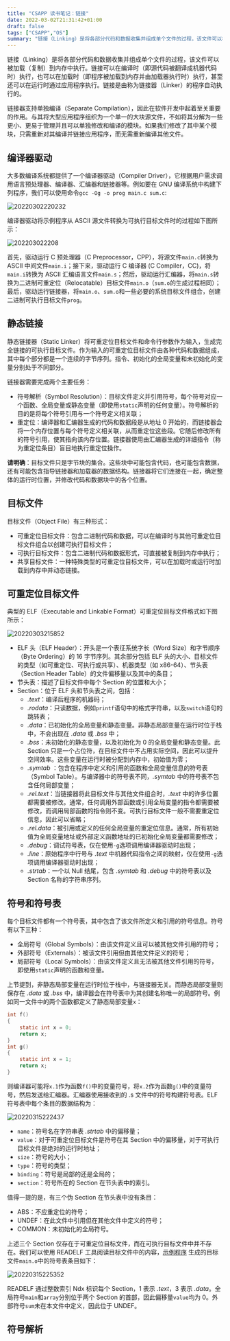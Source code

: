 ```yaml
---
title: "CSAPP 读书笔记：链接"
date: 2022-03-02T21:31:42+01:00
draft: false
tags: ["CSAPP","OS"]
summary: "链接（Linking）是将各部分代码和数据收集并组成单个文件的过程，该文件可以被加载（复制）到内存中执行。链接可以在编译时（即源代码被翻译成机器代码时）执行，也可以在加载时 ..."
---
```


链接（Linking）是将各部分代码和数据收集并组成单个文件的过程，该文件可以被加载（复制）到内存中执行。链接可以在编译时（即源代码被翻译成机器代码时）执行，也可以在加载时（即程序被加载到内存并由加载器执行时）执行，甚至还可以在运行时通过应用程序执行。链接是由称为链接器（Linker）的程序自动执行的。

链接器支持单独编译（Separate Compilation），因此在软件开发中起着至关重要的作用。与其将大型应用程序组织为一个单一的大块源文件，不如将其分解为一些更小、更易于管理并且可以单独修改和编译的模块。如果我们修改了其中某个模块，只需重新对其编译并链接应用程序，而无需重新编译其他文件。

## 编译器驱动

大多数编译系统都提供了一个编译器驱动（Compiler Driver），它根据用户需求调用语言预处理器、编译器、汇编器和链接器等。例如要在 GNU 编译系统中构建下列程序，我们可以使用命令`gcc -Og -o prog main.c sum.c`:

![20220302220232](https://cdn.jsdelivr.net/gh/koktlzz/ImgBed@master/20220302220232.png)

编译器驱动将示例程序从 ASCII 源文件转换为可执行目标文件时的过程如下图所示：

![202203022208](https://cdn.jsdelivr.net/gh/koktlzz/ImgBed@master/202203022208.png)

首先，驱动运行 C 预处理器（C Preprocessor，CPP），将源文件`main.c`转换为 ASCII 中间文件`main.i`；接下来，驱动运行 C 编译器 (C Compiler，CC)，将`main.i`转换为 ASCII
汇编语言文件`main.s`；然后，驱动运行汇编器，将`main.s`转换为二进制可重定位（Relocatable）目标文件`main.o`（`sum.o`的生成过程相同）；最后，驱动运行链接器，将`main.o`、`sum.o`和一些必要的系统目标文件组合，创建二进制可执行目标文件`prog`。

## 静态链接

静态链接器（Static Linker）将可重定位目标文件和命令行参数作为输入，生成完全链接的可执行目标文件。作为输入的可重定位目标文件由各种代码和数据组成，其中每个部分都是一个连续的字节序列。指令、初始化的全局变量和未初始化的变量分别处于不同部分。

链接器需要完成两个主要任务：

- 符号解析（Symbol Resolution）：目标文件定义并引用符号，每个符号对应一个函数、全局变量或静态变量（即使用`static`声明的任何变量）。符号解析的目的是将每个符号引用与一个符号定义相关联；
- 重定位：编译器和汇编器生成的代码和数据段是从地址 0 开始的，而链接器会将一个内存位置与每个符号定义相关联，从而重定位这些段。它随后修改所有的符号引用，使其指向该内存位置。链接器使用由汇编器生成的详细指令（称为重定位条目）盲目地执行重定位操作。

**请明确**：目标文件只是字节块的集合。这些块中可能包含代码，也可能包含数据，还有可能包含指导链接器和加载器的数据结构。链接器将它们连接在一起，确定整体的运行时位置，并修改代码和数据块中的各个位置。

## 目标文件

目标文件（Object File）有三种形式：

- 可重定位目标文件：包含二进制代码和数据，可以在编译时与其他可重定位目标文件组合以创建可执行目标文件；
- 可执行目标文件：包含二进制代码和数据形式，可直接被复制到内存中执行；
- 共享目标文件：一种特殊类型的可重定位目标文件，可以在加载时或运行时加载到内存中并动态链接。

## 可重定位目标文件

典型的 ELF（Executable and Linkable Format）可重定位目标文件格式如下图所示：

![20220303215852](https://cdn.jsdelivr.net/gh/koktlzz/ImgBed@master/20220303215852.png)

- ELF 头（ELF Header）：开头是一个表征系统字长（Word Size）和字节顺序（Byte Ordering）的 16 字节序列。其余部分包括 ELF 头的大小、目标文件的类型（如可重定位、可执行或共享）、机器类型（如 x86-64）、节头表（Section Header Table）的文件偏移量以及其中的条目；
- 节头表：描述了目标文件中每个 Section 的位置和大小；
- Section：位于 ELF 头和节头表之间，包括：
  - *.text*：编译后程序的机器码；
  - *.rodata*：只读数据，例如`printf`语句中的格式字符串，以及`switch`语句的跳转表；
  - *.data*：已初始化的全局变量和静态变量。非静态局部变量在运行时位于栈中，不会出现在 *.data* 或 *.bss* 中；
  - *.bss*：未初始化的静态变量，以及初始化为 0 的全局变量和静态变量。此 Section 只是一个占位符，在目标文件中不占用实际空间，因此可以提升空间效率。这些变量在运行时被分配到内存中，初始值为零；
  - *.symtab* ：包含在程序中定义和引用的函数和全局变量信息的符号表（Symbol Table）。与编译器中的符号表不同，*.symtab* 中的符号表不包含任何局部变量；
  - *.rel.text*：当链接器将此目标文件与其他文件组合时，*.text* 中的许多位置都需要被修改。通常，任何调用外部函数或引用全局变量的指令都需要被修改，而调用局部函数的指令则不变。可执行目标文件一般不需要重定位信息，因此可以省略；
  - *.rel.data*：被引用或定义的任何全局变量的重定位信息。通常，所有初始值为全局变量地址或外部定义函数地址的已初始化全局变量都需要修改；
  - *.debug*：调试符号表，仅在使用`-g`选项调用编译器驱动时出现；
  - *.line*：原始程序中行号与 *.text* 中机器代码指令之间的映射，仅在使用`-g`选项调用编译器驱动时出现；
  - *.strtab*：一个以 Null 结尾，包含 *.symtab* 和 *.debug* 中的符号表以及 Section 名称的字符串序列。

## 符号和符号表

每个目标文件都有一个符号表，其中包含了该文件所定义和引用的符号信息。符号有以下三种：

- 全局符号（Global Symbols）：由该文件定义且可以被其他文件引用的符号；
- 外部符号（Externals）：被该文件引用但由其他文件定义的符号；
- 局部符号（Local Symbols）：由该文件定义且无法被其他文件引用的符号，即使用`static`声明的函数和变量。

上节提到，非静态局部变量在运行时位于栈中，与链接器无关。而静态局部变量则保存在 *.data* 或 *.bss* 中，编译器会在符号表中为其创建名称唯一的局部符号。例如同一文件中的两个函数都定义了静态局部变量`x`：

```c
int f()
{
    static int x = 0;
    return x;
}
int g()
{
    static int x = 1;
    return x;
}
```

则编译器可能将`x.1`作为函数`f()`中的变量符号，将`x.2`作为函数`g()`中的变量符号，然后发送给汇编器。汇编器使用接收到的 .s 文件中的符号构建符号表。ELF 符号表中每个条目的数据结构为：

![20220315222437](https://cdn.jsdelivr.net/gh/koktlzz/ImgBed@master/20220315222437.png)

- `name`：符号名在字符串表 *.strtab* 中的偏移量；
- `value`：对于可重定位目标文件是符号在其 Section 中的偏移量，对于可执行目标文件是绝对的运行时地址；
- `size`：符号的大小；
- `type`：符号的类型；
- `binding`：符号是局部的还是全局的；
- `section`：符号所在的 Section 在节头表中的索引。

值得一提的是，有三个伪 Section 在节头表中没有条目：

- ABS：不应重定位的符号；
- UNDEF：在此文件中引用但在其他文件中定义的符号；
- COMMON：未初始化的全局符号。

上述三个 Section 仅存在于可重定位目标文件，而在可执行目标文件中并不存在。我们可以使用 READELF 工具阅读目标文件中的内容，[示例程序](/posts/linking-notes/#编译器驱动) 生成的目标文件`main.o`中的符号表条目如下：

![20220315225352](https://cdn.jsdelivr.net/gh/koktlzz/ImgBed@master/20220315225352.png)

READELF 通过整数索引 Ndx 标识每个 Section，1 表示 *.text*，3 表示 *.data*。全局符号`main`和`array`分别位于两个 Section 的首部，因此偏移量`value`均为 0。外部符号`sum`未在本文件中定义，因此位于 UNDEF。

## 符号解析
